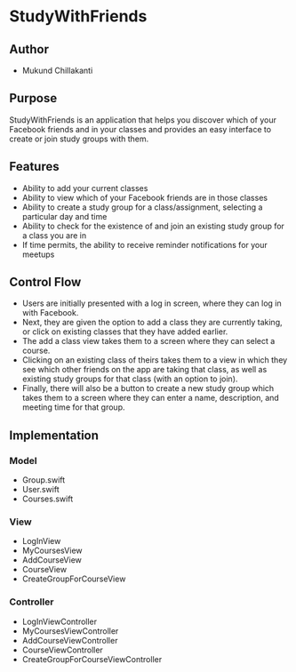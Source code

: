 # StudyWithFriends

## Author
* Mukund Chillakanti

## Purpose

StudyWithFriends is an application that helps you discover which of your Facebook friends and in your classes and provides an easy interface to create or join study groups with them.

## Features

* Ability to add your current classes 
* Ability to view which of your Facebook friends are in those classes
* Ability to create a study group for a class/assignment, selecting a particular day and time
* Ability to check for the existence of and join an existing study group for a class you are in
* If time permits, the ability to receive reminder notifications for your meetups

## Control Flow

* Users are initially presented with a log in screen, where they can log in with Facebook. 
* Next, they are given the option to add a class they are currently taking, or click on  existing classes that they have added earlier. 
* The add a class view takes them to a screen where they can select a course.
* Clicking on an existing class of theirs takes them to a view in which they see which other friends on the app are taking that class, as well as existing study groups for that class (with an option to join). 
* Finally, there will also be a button to create a new study group which takes them to a screen where they can enter a name, description, and meeting time for that group.


## Implementation

### Model

* Group.swift
* User.swift
* Courses.swift

### View

* LogInView
* MyCoursesView
* AddCourseView
* CourseView
* CreateGroupForCourseView

### Controller

* LogInViewController
* MyCoursesViewController
* AddCourseViewController
* CourseViewController
* CreateGroupForCourseViewController




